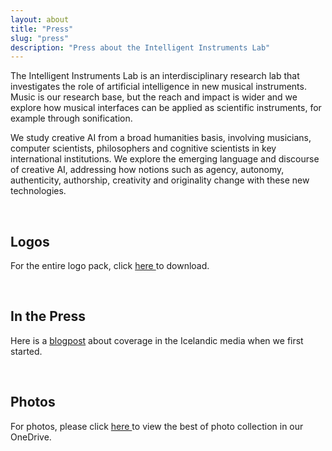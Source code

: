 ```yaml
---
layout: about
title: "Press"
slug: "press"
description: "Press about the Intelligent Instruments Lab"
---
```


<script>
import CaptionedImage from "../components/Images/CaptionedImage.svelte"
</script>

The Intelligent Instruments Lab is an interdisciplinary research lab that investigates the role of artificial intelligence in new musical instruments. Music is our research base, but the reach and impact is wider and we explore how musical interfaces can be applied as scientific instruments, for example through sonification.

We study creative AI from a broad humanities basis, involving musicians, computer scientists, philosophers and cognitive scientists in key international institutions. We explore the emerging language and discourse of creative AI, addressing how notions such as agency, autonomy, authenticity, authorship, creativity and originality change with these new technologies.

<br>

## **Logos**

<CaptionedImage
  src="stock/iiLab_wordmark_black.png"
  alt="Intelligent Instruments Lab logo, black."
  caption="The black logo with logomark and wordmark"/>
  
For the entire logo pack, click <a href="http://users.sussex.ac.uk/~thm21/thor/iil/iil_logos.zip" target="_blank"> here </a> to download.

<br>

## **In the Press**


Here is a <a href="https://iil.is/news/icelandic-news" target="_blank">blogpost</a> about coverage in the Icelandic media when we first started. 

<br>

## **Photos**


For photos, please click <a href="https://listahaskoliislands-my.sharepoint.com/:f:/g/personal/thor_magnusson_lhi_is/Eo7hKp4DCTtDn7aEZ88W_z4BVAe16xEW9u9NBLzwz44y5w?e=cYIMDs" target="_blank">  here </a> to view the best of photo collection in our OneDrive.
